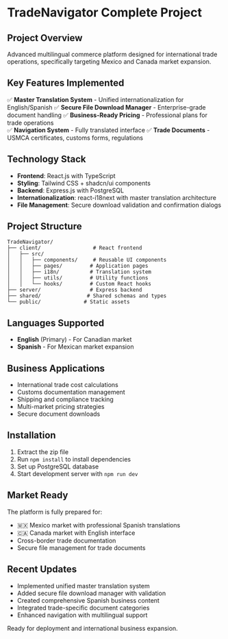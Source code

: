 # TradeNavigator Complete Project

## Project Overview
Advanced multilingual commerce platform designed for international trade operations, specifically targeting Mexico and Canada market expansion.

## Key Features Implemented
✅ **Master Translation System** - Unified internationalization for English/Spanish
✅ **Secure File Download Manager** - Enterprise-grade document handling
✅ **Business-Ready Pricing** - Professional plans for trade operations  
✅ **Navigation System** - Fully translated interface
✅ **Trade Documents** - USMCA certificates, customs forms, regulations

## Technology Stack
- **Frontend**: React.js with TypeScript
- **Styling**: Tailwind CSS + shadcn/ui components
- **Backend**: Express.js with PostgreSQL
- **Internationalization**: react-i18next with master translation architecture
- **File Management**: Secure download validation and confirmation dialogs

## Project Structure
```
TradeNavigator/
├── client/                 # React frontend
│   ├── src/
│   │   ├── components/     # Reusable UI components
│   │   ├── pages/         # Application pages
│   │   ├── i18n/          # Translation system
│   │   ├── utils/         # Utility functions
│   │   └── hooks/         # Custom React hooks
├── server/                # Express backend
├── shared/               # Shared schemas and types
└── public/              # Static assets
```

## Languages Supported
- **English** (Primary) - For Canadian market
- **Spanish** - For Mexican market expansion

## Business Applications
- International trade cost calculations
- Customs documentation management
- Shipping and compliance tracking
- Multi-market pricing strategies
- Secure document downloads

## Installation
1. Extract the zip file
2. Run `npm install` to install dependencies
3. Set up PostgreSQL database
4. Start development server with `npm run dev`

## Market Ready
The platform is fully prepared for:
- 🇲🇽 Mexico market with professional Spanish translations
- 🇨🇦 Canada market with English interface
- Cross-border trade documentation
- Secure file management for trade documents

## Recent Updates
- Implemented unified master translation system
- Added secure file download manager with validation
- Created comprehensive Spanish business content
- Integrated trade-specific document categories
- Enhanced navigation with multilingual support

Ready for deployment and international business expansion.